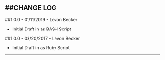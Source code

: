 ##CHANGE LOG
---

##1.0.0 - 01/11/2019 - Levon Becker
* Initial Draft in as BASH Script

##1.0.0 - 03/20/2017 - Levon Becker
* Initial Draft in as Ruby Script

- - -